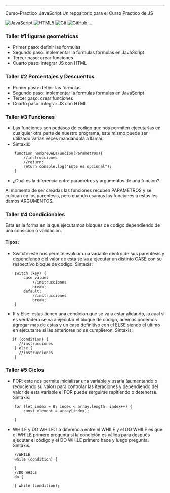 

---

Curso-Practico_JavaScript
Un repositorio para el Curso Practico de JS

![JavaScript](https://img.shields.io/badge/javascript-%23323330.svg?style=for-the-badge&logo=javascript&logoColor=%23F7DF1E) ![HTML5](https://img.shields.io/badge/html5-%23E34F26.svg?style=for-the-badge&logo=html5&logoColor=white) ![Git](https://img.shields.io/badge/git-%23F05033.svg?style=for-the-badge&logo=git&logoColor=white) ![GitHub](https://img.shields.io/badge/github-%23121011.svg?style=for-the-badge&logo=github&logoColor=white)
...

### Taller #1 figuras geometricas

- Primer paso: definir las formulas 
- Segundo paso: inplementar la formulas formulas en JavaScript
- Tercer paso: crear funciones
- Cuarto paso: integrar JS con HTML

### Taller #2 Porcentajes y Descuentos

- Primer paso: definir las formulas 
- Segundo paso: inplementar la formulas formulas en JavaScript
- Tercer paso: crear funciones
- Cuarto paso: integrar JS con HTML

### Taller #3 Funciones
- Las funciones son pedasos de codigo que nos permiten ejecutarlas en cualquier otra parte de nuestro programa, este mismo puede ser utilizado varias veces
mandandola a llamar. 
- Sintaxis:

````
    function nombreDeLaFuncion(Parametros){
        //instrucciones
        //return:
        return console.log("Este es opcional");
    }
````
- ¿Cual es la diferencia entre parametros y argumentos de una funcion?

Al momento de ser creadas las funciones recuben PARAMETROS y se colocan en los parentesis, pero cuando usamos las funciones a estas les damos ARGUMENTOS.

### Taller #4 Condicionales 
<p>
    Esta es la forma en la que ejecutamos bloques de codigo dependiendo de una consicion o validacion.
</p>

#### Tipos: 
- Switch: este nos permite evaluar una variable dentro de sus parentesis y dependiendo del valor de esta se va a ejecutar un distinto CASE con su respectivo bloque de codigo.
Sintaxis:
````
    switch (key) {
        case value:
            //instrucciones
            break;
        default:
            //instrucciones
            break;
    }
````
- If y Else: estas tienen una condicion que se va a estar alidando, la cual si es verdadera se va a ejecutar el bloque de codigo, además podemos agregar mas de estas y un caso definitivo con el ELSE siendo el ultimo en ejecutarse si las anteriores no se cumplieron.
Sintaxis:
````
   if (condition) {
      //instrucciones
    } else {
      //instrucciones
    }
````

### Taller #5 Ciclos
- FOR: este nos permite inicialisar una variable y usarla (aumentando o reduciendo su valor) para controlar las iteraciones y dependiendo del valor de esta variable el FOR puede serguirse repitiendo o detenerse.
Sintaxis:
````
    for (let index = 0; index < array.length; index++) {
        const element = array[index];
    
    }
````
- WHILE y DO WHILE: La diferencia entre el WHILE   y el DO WHILE es que el WHILE primero pregunta si la condición es válida para después ejecutar el código y el DO WHILE primero hace y luego pregunta.
Sintaxis.
````
    //WHILE 
    while (condition) {
    
    }
    //DO WHILE      
    do {
    
    } while (condition);
````



